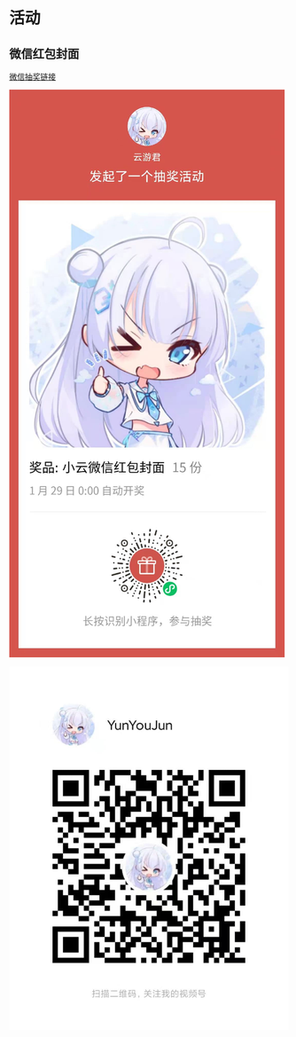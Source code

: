 # 活动

## 微信红包封面

[微信抽奖链接](https://lucky.nocode.com/v2/s/8cUBYHN7251)

![微信红包封面抽奖](./images/wechat-red-envelope-cover-lottery.jpg)

![小云微信视频号](./images/wechat-channel.jpg)
